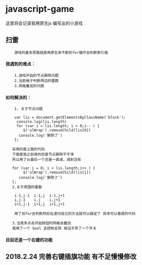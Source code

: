 # javascript-game
这里将会记录我用原生js 编写出的小游戏

## 扫雷
        
        游戏的基本思路就是用原生来不断的for循环去判断索引值
        
#### 我遇到的难点：

        1.游戏开始的节点删除问题
        2.当前格子判断周边的雷数
        3.网格叠加的问题
        
#### 如何解决的：

        1. 关于节点问题 
        
        var lis = document.getElementsByClassName('block');
         console.log(lis.length)
         for (var i = lis.length; i > 0;i-- ) {
            $('ulWrap').removeChild(lis[0])
          console.log('删除了')
        };

       采用的是上面的代码 
       下面是我之前用的但是节点删除不干净
       所以用了从最后一个还是一直减，减到没有
       
       for (var i = 0; i < lis.length;i++ ) {
            $('ulWrap').removeChild(lis[i])
          console.log('删除了')
       };
       2.关于周围的雷数
       
        i-1,j-1  i-1,j  i-1,j+1  
        i,j-1    i.j    i,j+1
        i+1,j-1  i+1,j  i+1,j+1
        
        用了双for去判断然后在递归自己的方法就可以搞定了 具体可以看我的代码
        
       3.当我多点击开始按钮时网格会叠加
       我用了一个 bool 去控制全局 相当于弄了一个开关
      
 #### 目前还差一个右键的功能
 ## 2018.2.24 完善右键插旗功能 有不足慢慢修改
